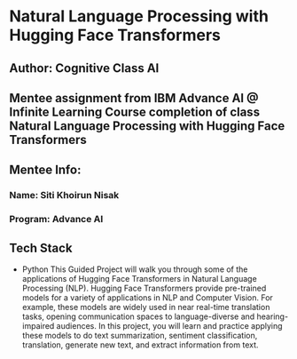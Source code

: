 # Natural Language Processing with Hugging Face Transformers

## Author: Cognitive Class AI

## Mentee assignment from IBM Advance AI @ Infinite Learning Course completion of class Natural Language Processing with Hugging Face Transformers

## Mentee Info: 
### Name: Siti Khoirun Nisak
### Program: Advance AI

## Tech Stack
- Python
  This Guided Project will walk you through some of the applications of Hugging Face Transformers in Natural Language Processing (NLP). Hugging Face Transformers provide pre-trained models for a variety of applications in NLP and Computer Vision. For example, these models are widely used in near real-time translation tasks, opening communication spaces to language-diverse and hearing-impaired audiences. In this project, you will learn and practice applying these models to do text summarization, sentiment classification, translation, generate new text, and extract information from text.

